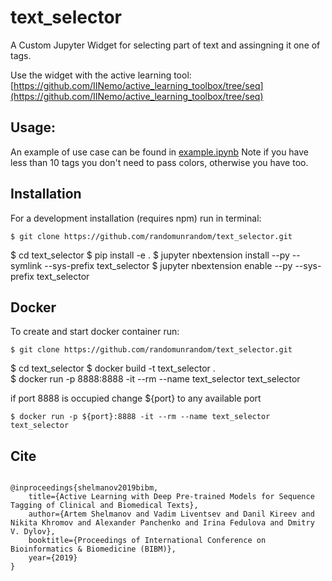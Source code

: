text_selector
===============================

A Custom Jupyter Widget for selecting part of text and assingning it one of tags.  

Use the widget with the active learning tool:  
[https://github.com/IINemo/active_learning_toolbox/tree/seq](https://github.com/IINemo/active_learning_toolbox/tree/seq)

Usage:
------

An example of use case can be found in [example.ipynb](https://github.com/randomunrandom/text_selector/blob/master/example.ipynb)
Note if you have less than 10 tags you don't need to pass colors, otherwise you have too.

Installation
------------

For a development installation (requires npm) run in terminal:

    $ git clone https://github.com/randomunrandom/text_selector.git
$ cd text_selector
    $ pip install -e .
$ jupyter nbextension install --py --symlink --sys-prefix text_selector
    $ jupyter nbextension enable --py --sys-prefix text_selector

Docker
------

To create and start docker container run:

    $ git clone https://github.com/randomunrandom/text_selector.git
$ cd text_selector
    $ docker build -t text_selector .  
$ docker run -p 8888:8888 -it --rm --name text_selector text_selector  

if port 8888 is occupied change ${port} to any available port

    $ docker run -p ${port}:8888 -it --rm --name text_selector text_selector


Cite
------

~~~~~~~~~~~~~~~~~~~~~~~~~~~~~~~~~~~~~~~~~~~~~~~~~~~~~~~~~~~~~~~~~~~~~~~~~

@inproceedings{shelmanov2019bibm,
    title={Active Learning with Deep Pre-trained Models for Sequence Tagging of Clinical and Biomedical Texts},
    author={Artem Shelmanov and Vadim Liventsev and Danil Kireev and Nikita Khromov and Alexander Panchenko and Irina Fedulova and Dmitry V. Dylov},
    booktitle={Proceedings of International Conference on Bioinformatics & Biomedicine (BIBM)},
    year={2019}
}

~~~~~~~~~~~~~~~~~~~~~~~~~~~~~~~~~~~~~~~~~~~~~~~~~~~~~~~~~~~~~~~~~~~~~~~~~

